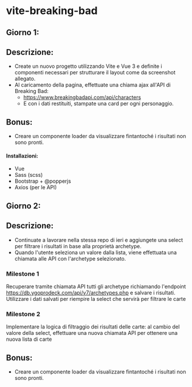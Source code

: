 # vite-breaking-bad

## Giorno 1:
## Descrizione:
- Create un nuovo progetto utilizzando Vite e Vue 3 e definite i componenti necessari per strutturare il layout come da screenshot allegato.
- Al caricamento della pagina, effettuate una chiama ajax all'API di Breaking Bad:
    -  https://www.breakingbadapi.com/api/characters
    - E con i dati restituiti, stampate una card per ogni personaggio.

## Bonus:
- Creare un componente loader da visualizzare fintantoché i risultati non sono pronti.


#### Installazioni:

- Vue
- Sass (scss)
- Bootstrap + @popperjs
- Axios (per le API)

## Giorno 2:


## Descrizione:
- Continuate a lavorare nella stessa repo di ieri e aggiungete una select per filtrare i risultati in base alla proprietà archetype.
- Quando l'utente seleziona un valore dalla lista, viene effettuata una chiamata alle API con l'archetype selezionato.
### Milestone 1
Recuperare tramite chiamata API tutti gli archetype richiamando l'endpoint https://db.ygoprodeck.com/api/v7/archetypes.php e salvare i risultati. Utilizzare i dati salvati per riempire la select che servirà per filtrare le carte
### Milestone 2
Implementare la logica di filtraggio dei risultati delle carte: al cambio del valore della select, effettuare una nuova chiamata API per ottenere una nuova lista di carte

## Bonus:
- Creare un componente loader da visualizzare fintantoché i risultati non sono pronti.